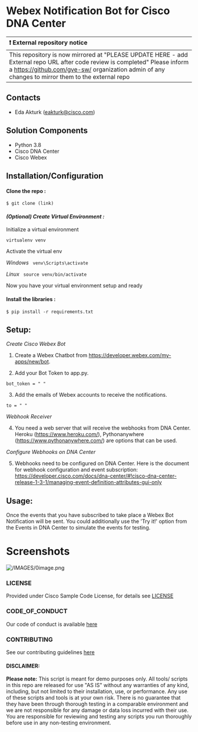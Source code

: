 # Webex Notification Bot for Cisco DNA Center




| :exclamation:  External repository notice   |
|:---------------------------|
| This repository is now mirrored at "PLEASE UPDATE HERE - add External repo URL after code review is completed"  Please inform a https://github.com/gve-sw/ organization admin of any changes to mirror them to the external repo |
## Contacts
* Eda Akturk (eakturk@cisco.com)

## Solution Components
*  Python 3.8
*  Cisco DNA Center
*  Cisco Webex

## Installation/Configuration

#### Clone the repo :
```$ git clone (link)```

#### *(Optional) Create Virtual Environment :*
Initialize a virtual environment 

```virtualenv venv```

Activate the virtual env

*Windows*   ``` venv\Scripts\activate```

*Linux* ``` source venv/bin/activate```

Now you have your virtual environment setup and ready

#### Install the libraries :

```$ pip install -r requirements.txt```


## Setup: 

*Create Cisco Webex Bot*
1. Create a Webex Chatbot from https://developer.webex.com/my-apps/new/bot.

2. Add your Bot Token to app.py. 
```
bot_token = " "
```
3. Add the emails of Webex accounts to receive the notifications. 
```
to = " "
```

*Webhook Receiver*

4. You need a web server that will receive the webhooks from DNA Center. Heroku (https://www.heroku.com/), Pythonanywhere (https://www.pythonanywhere.com/) are options that can be used. 


*Configure Webhooks on DNA Center*

5. Webhooks need to be configured on DNA Center. Here is the document for webhook configuration and event subscription:
https://developer.cisco.com/docs/dna-center/#!cisco-dna-center-release-1-3-1/managing-event-definition-attributes-gui-only 


## Usage: 

Once the events that you have subscribed to take place a Webex Bot Notification will be sent.
You could additionally use the 'Try it!' option from the Events in DNA Center to simulate the events for testing.  

# Screenshots

![/IMAGES/0image.png](/IMAGES/bot_details.PNG)

### LICENSE

Provided under Cisco Sample Code License, for details see [LICENSE](LICENSE.md)

### CODE_OF_CONDUCT

Our code of conduct is available [here](CODE_OF_CONDUCT.md)

### CONTRIBUTING

See our contributing guidelines [here](CONTRIBUTING.md)

#### DISCLAIMER:
<b>Please note:</b> This script is meant for demo purposes only. All tools/ scripts in this repo are released for use "AS IS" without any warranties of any kind, including, but not limited to their installation, use, or performance. Any use of these scripts and tools is at your own risk. There is no guarantee that they have been through thorough testing in a comparable environment and we are not responsible for any damage or data loss incurred with their use.
You are responsible for reviewing and testing any scripts you run thoroughly before use in any non-testing environment.
